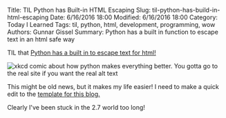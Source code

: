 ﻿Title: TIL Python has Built-in HTML Escaping
Slug: til-python-has-build-in-html-escaping
Date: 6/16/2016 18:00
Modified: 6/16/2016 18:00
Category: Today I Learned
Tags: til, python, html, development, programming, wow
Authors: Gunnar Gissel
Summary: Python has a built in function to escape text in an html safe way


TIL that [Python has a built in to escape text for html!](http://stackoverflow.com/questions/2077283/escape-special-html-characters-in-python)


<img src="https://imgs.xkcd.com/comics/python.png" alt="xkcd comic about how python makes everything better.  You gotta go to the real site if you want the real alt text"></img>


This might be old news, but it makes my life easier!  I need to make a quick edit to the [template for this blog.](https://github.com/monknomo/straight-laced)


Clearly I've been stuck in the 2.7 world too long!